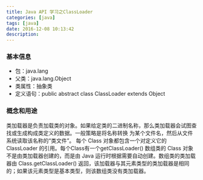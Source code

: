 ```yaml
---
title: Java API 学习之ClassLoader
categories: [java]
tags: [java]
date: 2016-12-08 10:13:42
description:
---
```


### 基本信息
- 包：java.lang
- 父类：java.lang.Object
- 类属性：抽象类
- 定义语句：public abstract class ClassLoader extends Object

### 概念和用途
类加载器是负责加载类的对象。如果给定类的二进制名称，那么类加载器会试图查找或生成构成类定义的数据。一般策略是将名称转换
为某个文件名，然后从文件系统读取该名称的“类文件”。
每个 Class 对象都包含一个对定义它的 ClassLoader 的引用。每个Class有一个getClassLoader()
数组类的 Class 对象不是由类加载器创建的，而是由 Java 运行时根据需要自动创建。数组类的类加载器由 Class.getClassLoader() 
返回，该加载器与其元素类型的类加载器是相同的；如果该元素类型是基本类型，则该数组类没有类加载器。